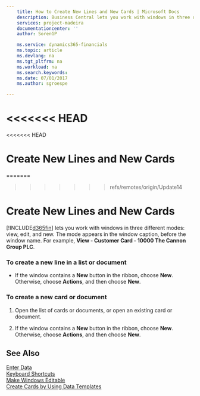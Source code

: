```yaml
---
    title: How to Create New Lines and New Cards | Microsoft Docs
    description: Business Central lets you work with windows in three different modes: view, edit, and new. The mode appears in the window caption, before the window name. For example, **View - Customer Card - 10000 The Cannon Group PLC**.
    services: project-madeira
    documentationcenter: ''
    author: SorenGP

    ms.service: dynamics365-financials
    ms.topic: article
    ms.devlang: na
    ms.tgt_pltfrm: na
    ms.workload: na
    ms.search.keywords:
    ms.date: 07/01/2017
    ms.author: sgroespe

---
```

<<<<<<< HEAD
=======
<<<<<<< HEAD
# Create New Lines and New Cards
=======
>>>>>>> refs/remotes/origin/Update14
# Create New Lines and New Cards
[!INCLUDE[d365fin](../../includes/d365fin_md.md)] lets you work with windows in three different modes: view, edit, and new. The mode appears in the window caption, before the window name. For example, **View - Customer Card - 10000 The Cannon Group PLC**.  

### To create a new line in a list or document  

-   If the window contains a **New** button in the ribbon, choose **New**. Otherwise, choose **Actions**, and then choose **New**.  

### To create a new card or document  

1.  Open the list of cards or documents, or open an existing card or document.  

2.  If the window contains a **New** button in the ribbon, choose **New**. Otherwise, choose **Actions**, and then choose **New**.  

## See Also  
 [Enter Data](../FullExperience/how-to-enter-data.md)   
 [Keyboard Shortcuts](../FullExperience/keyboard-shortcuts.md)   
 [Make Windows Editable](../FullExperience/how-to-make-windows-editable.md)   
 [Create Cards by Using Data Templates](../FullExperience/how-to-create-cards-by-using-data-templates.md)
